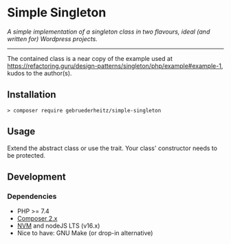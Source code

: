 # Simple Singleton

_A simple implementation of a singleton class in two flavours, ideal (and written for) Wordpress projects._

---

The contained class is a near copy of the example used at https://refactoring.guru/design-patterns/singleton/php/example#example-1,
kudos to the author(s).

## Installation

```shell
> composer require gebruederheitz/simple-singleton
```

## Usage

Extend the abstract class or use the trait. Your class' constructor needs to be protected.


## Development

### Dependencies

- PHP >= 7.4
- [Composer 2.x](https://getcomposer.org)
- [NVM](https://github.com/nvm-sh/nvm) and nodeJS LTS (v16.x)
- Nice to have: GNU Make (or drop-in alternative)
